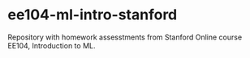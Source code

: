 # ee104-ml-intro-stanford
Repository with homework assesstments from Stanford Online course EE104, Introduction to ML.
